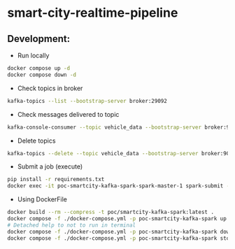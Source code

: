 # smart-city-realtime-pipeline

## Development:

- Run locally

```bash
docker compose up -d
docker compose down -d
```

- Check topics in broker

```bash
kafka-topics --list --bootstrap-server broker:29092
```

- Check messages delivered to topic

```bash
kafka-console-consumer --topic vehicle_data --bootstrap-server broker:9092 --from-beginning
```

- Delete topics

```bash
kafka-topics --delete --topic vehicle_data --bootstrap-server broker:9092
```

- Submit a job (execute)

```bash
pip install -r requirements.txt
docker exec -it poc-smartcity-kafka-spark-spark-master-1 spark-submit --master spark://spark-master:7077 --packages org.apache.spark:spark-sql-kafka-0-10_2.12:3.5.1,org.apache.hadoop:hadoop-aws:3.3.6,com.amazonaws:aws-java-sdk:1.12.666 jobs/spark-city.py
```

- Using DockerFile

```bash
docker build --rm --compress -t poc/smartcity-kafka-spark:latest .
docker compose -f ./docker-compose.yml -p poc-smartcity-kafka-spark up -d
# Detached help to not to run in terminal
docker compose -f ./docker-compose.yml -p poc-smartcity-kafka-spark down
docker compose -f ./docker-compose.yml -p poc-smartcity-kafka-spark stop
```

